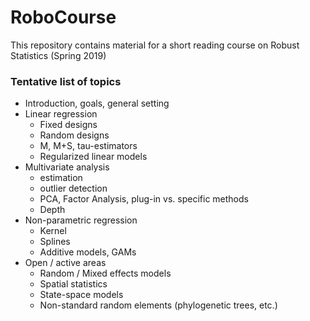 # RoboCourse

This repository contains material for a short reading course on Robust Statistics (Spring 2019)

### Tentative list of topics

- Introduction, goals, general setting
- Linear regression
   - Fixed designs
   - Random designs
   - M, M+S, tau-estimators
   - Regularized linear models
- Multivariate analysis
   - estimation
   - outlier detection
   - PCA, Factor Analysis, plug-in vs. specific methods
   - Depth
- Non-parametric regression
   - Kernel
   - Splines
   - Additive models, GAMs
- Open / active areas
   - Random / Mixed effects models
   - Spatial statistics
   - State-space models
   - Non-standard random elements (phylogenetic trees, etc.)
 
